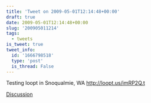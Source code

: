 ```yaml
---
title: 'Tweet on 2009-05-01T12:14:48+00:00'
draft: true
date: 2009-05-01T12:14:48+00:00
slug: '200905011214'
tags:
  - tweets
is_tweet: true
tweet_info:
  id: '1666798518'
  type: 'post'
  is_thread: False
---
```




Testing loopt in Snoqualmie, WA http://loopt.us/imRP2Q.t

[Discussion](https://x.com/sytelus/status/1666798518)
